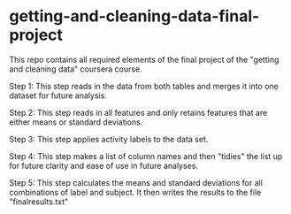 # getting-and-cleaning-data-final-project
This repo contains all required elements of the final project of the "getting and cleaning data" coursera course. 

Step 1: This step reads in the data from both tables and merges it into one dataset for future analysis. 

Step 2: This step reads in all features and only retains features that are either means or standard deviations. 

Step 3: This step applies activity labels to the data set. 

Step 4: This step makes a list of column names and then "tidies" the list up for future clarity and ease of use in future analyses. 

Step 5: This step calculates the means and standard deviations for all combinations of label and subject. It then writes the results to the file "finalresults.txt"


